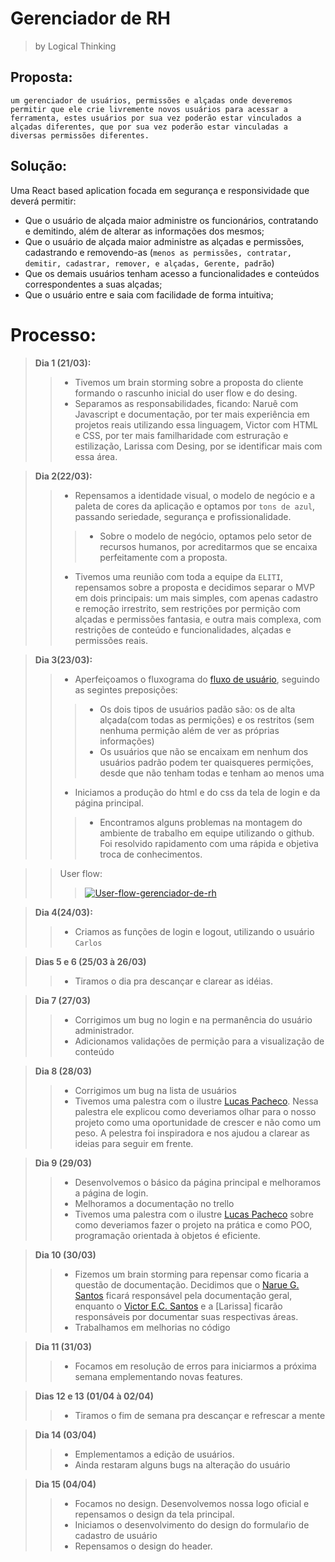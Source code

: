 # Gerenciador de RH
> by Logical Thinking

## Proposta: 
`um gerenciador de usuários, permissões e alçadas onde deveremos permitir que ele crie livremente novos usuários para acessar a ferramenta, estes usuários por sua vez poderão estar vinculados a alçadas diferentes, que por sua vez poderão estar vinculadas a diversas permissões diferentes.`

## Solução:
  Uma React based aplication focada em segurança e responsividade que deverá permitir:
  - Que o usuário de alçada maior administre os funcionários, contratando e demitindo, além de alterar as informações dos mesmos;
  - Que o usuário de alçada maior administre as alçadas e permissões, cadastrando e removendo-as (`menos as permissões, contratar, demitir, cadastrar, remover, e alçadas, Gerente, padrão`)
  - Que os demais usuários tenham acesso a funcionalidades e conteúdos correspondentes a suas alçadas;
  - Que o usuário entre e saia com facilidade de forma  intuitiva;

# Processo:
> **Dia 1 (21/03):**
>> - Tivemos um brain storming sobre a proposta do cliente formando o rascunho inicial do user flow e do desing.
>> - Separamos as responsabilidades, ficando: Naruê com Javascript e documentação, por ter mais experiência em projetos reais utilizando essa linguagem, Victor com HTML e CSS, por ter mais familharidade com estruração e estilização, Larissa com Desing, por se identificar mais com essa área. 

> **Dia 2(22/03):**
>> - Repensamos a identidade visual, o modelo de negócio e a paleta de cores da aplicação e optamos por `tons de azul`, passando seriedade, segurança e profissionalidade.
>>> - Sobre o modelo de negócio, optamos pelo setor de recursos humanos, por acreditarmos que se encaixa perfeitamente com a proposta.
>> - Tivemos uma reunião com toda a equipe da `ELITI`, repensamos sobre a proposta e decidimos separar o MVP em dois principais: um mais simples, com apenas cadastro e remoção irrestrito, sem restrições por permição com alçadas e permissões fantasia, e outra mais complexa, com restrições de conteúdo e funcionalidades, alçadas e permissões reais.

> **Dia 3(23/03):**
>> - Aperfeiçoamos o fluxograma do [fluxo de usuário](https://miro.com/app/board/uXjVMa4KeGs=/), seguindo as segintes preposições:
>>> - Os dois tipos de usuários padão são: os de alta alçada(com todas as permições) e os restritos (sem nenhuma permição além de ver as próprias informações)
>>> - Os usuários que não se encaixam em nenhum dos usuários padrão podem ter quaisqueres permições, desde que não tenham todas e tenham ao menos uma
>> - Iniciamos a produção do html e do css da tela de login e da página principal.
>>> - Encontramos alguns problemas na montagem do ambiente de trabalho em equipe utilizando o github. Foi resolvido rapidamento com uma rápida e objetiva troca de conhecimentos.

>> User flow:
>>> <a href="https://ibb.co/WnZ0qLF"><img src="https://i.ibb.co/1Z1MhkK/User-flow-gerenciador-de-rh.jpg" alt="User-flow-gerenciador-de-rh" border="0"></a>

> **Dia 4(24/03):**
>> - Criamos as funções de login e logout, utilizando o usuário `Carlos`

> **Dias 5 e 6 (25/03 à 26/03)**
>> - Tiramos o dia pra descançar e clarear as idéias.

> **Dia 7 (27/03)**
>> - Corrigimos um bug no login e na permanência do usuário administrador.
>> - Adicionamos validações de permição para a visualização de conteúdo


> **Dia 8 (28/03)**
>> - Corrigimos um bug na lista de usuários
>> - Tivemos uma palestra com o ilustre [Lucas Pacheco](https://github.com/pachecolucas). Nessa palestra ele explicou como deveriamos olhar para o nosso projeto como uma oportunidade de crescer e não como um peso. A pelestra foi inspiradora e nos ajudou a clarear as ideias para seguir em frente.

> **Dia 9 (29/03)**
>> - Desenvolvemos o básico da página principal e melhoramos a página de login.
>> - Melhoramos a documentação no trello
>> - Tivemos uma palestra com o ilustre [Lucas Pacheco](https://github.com/pachecolucas) sobre como deveriamos fazer o projeto na prática e como POO, programação orientada à objetos é eficiente.

> **Dia 10 (30/03)**
>> - Fizemos um brain storming para repensar como ficaria a questão de documentação. Decidimos que o [Narue G. Santos](https://github.com/Narue-GS) ficará responsável pela documentação geral, enquanto o [Victor E.C. Santos](https://github.com/Victor-E-C-Santos) e a [Larissa] ficarão responsáveis por documentar suas respectivas áreas.
>> - Trabalhamos em melhorias no código

> **Dia 11 (31/03)**
>> - Focamos em resolução de erros para iniciarmos a próxima semana emplementando novas features.

> **Dias 12 e 13 (01/04 à 02/04)**
>> - Tiramos o fim de semana pra descançar e refrescar a mente

> **Dia 14 (03/04)**
>> - Emplementamos a edição de usuários.
>> - Ainda restaram alguns bugs na alteração do usuário 

> **Dia 15 (04/04)**
>> - Focamos no design. Desenvolvemos nossa logo oficial e repensamos o design da tela principal.
>> - Iniciamos o desenvolvimento do design do formulaŕio de cadastro de usuário
>> - Repensamos o design do header.
